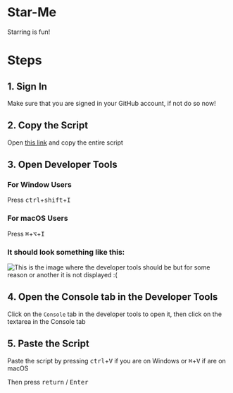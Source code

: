 # Star-Me
Starring is fun!

# Steps

## 1. Sign In
Make sure that you are signed in your GitHub account, if not do so now!

## 2. Copy the Script
Open [this link](https://rawgit.com/fossasia/star-me/master/star.user.js) and copy the entire script

## 3. Open Developer Tools
### For Window Users
Press <kbd>ctrl</kbd>+<kbd>shift</kbd>+<kbd>I</kbd>

### For macOS Users
Press <kbd>⌘</kbd>+<kbd>⌥</kbd>+<kbd>I</kbd>


### It should look something like this:

![This is the image where the developer tools should be but for some reason or another it is not displayed :(](https://developer.chrome.com/devtools/images/devtools-window.png)

## 4. Open the Console tab in the Developer Tools
Click on the `Console` tab in the developer tools to open it, then click on the textarea in the Console tab

## 5. Paste the Script
Paste the script by pressing <kbd>ctrl</kbd>+<kbd>V</kbd> if you are on Windows or <kbd>⌘</kbd>+<kbd>V</kbd> if are on macOS

Then press <kbd>return</kbd> / <kbd>Enter</kbd>
